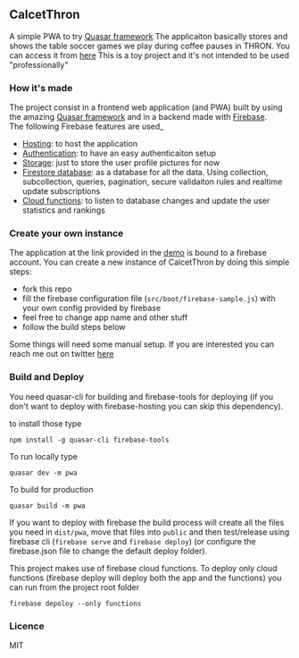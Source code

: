 ## CalcetThron

A simple PWA to try [Quasar framework](https://v1.quasar-framework.org)
The applicaiton basically stores and shows the table soccer games we play during coffee pauses in THRON.
You can access it from [here](https://darthron-6a632.web.app)
This is a toy project and it's not intended to be used "professionally"


### How it's made

The project consist in a frontend web application (and PWA) built by using the amazing [Quasar framework](https://v1.quasar-framework.org) and in a backend made with [Firebase](https://firebase.google.com/).  
The following Firebase features are used_
 - [Hosting](https://firebase.google.com/products/hosting/): to host the application
 - [Authentication](https://firebase.google.com/products/auth/): to have an easy authenticaiton setup
 - [Storage](https://firebase.google.com/products/storage/): just to store the user profile pictures for now
 - [Firestore database](https://firebase.google.com/products/firestore/): as a database for all the data. Using collection, subcollection, queries, pagination, secure validaiton rules and realtime update subscriptions
 - [Cloud functions](https://firebase.google.com/products/functions/): to listen to database changes and update the user statistics and rankings


### Create your own instance

The application at the link provided in the [demo](https://darthron-6a632.web.app) is bound to a firebase account. You can create a new instance of CalcetThron by doing this simple steps:
 - fork this repo
 - fill the firebase configuration file (`src/boot/firebase-sample.js`) with your own config provided by firebase
 - feel free to change app name and other stuff
 - follow the build steps below

Some things will need some manual setup. If you are interested you can reach me out on twitter [here](https://twitter.com/albertodeago88)


### Build and Deploy

You need quasar-cli for building and firebase-tools for deploying (if you don't want to deploy with firebase-hosting you can skip this dependency).

to install those type

```
npm install -g quasar-cli firebase-tools
```

To run locally type

```
quasar dev -m pwa
```

To build for production

```
quasar build -m pwa
```

If you want to deploy with firebase the build process will create all the files you need in `dist/pwa`, move that files into `public` and then test/release using firebase cli (`firebase serve` and `firebase deploy`) (or configure the firebase.json file to change the default deploy folder).

This project makes use of firebase cloud functions. To deploy only cloud functions (firebase deploy will deploy both the app and the functions) you can run from the project root folder


```
firebase depoloy --only functions
```

### Licence

MIT
